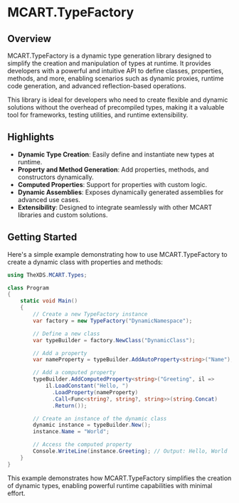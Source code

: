# MCART.TypeFactory

## Overview
MCART.TypeFactory is a dynamic type generation library designed to simplify the creation and manipulation of types at runtime. It provides developers with a powerful and intuitive API to define classes, properties, methods, and more, enabling scenarios such as dynamic proxies, runtime code generation, and advanced reflection-based operations.

This library is ideal for developers who need to create flexible and dynamic solutions without the overhead of precompiled types, making it a valuable tool for frameworks, testing utilities, and runtime extensibility.

## Highlights
- **Dynamic Type Creation**: Easily define and instantiate new types at runtime.
- **Property and Method Generation**: Add properties, methods, and constructors dynamically.
- **Computed Properties**: Support for properties with custom logic.
- **Dynamic Assemblies**: Exposes dynamically generated assemblies for advanced use cases.
- **Extensibility**: Designed to integrate seamlessly with other MCART libraries and custom solutions.

## Getting Started
Here's a simple example demonstrating how to use MCART.TypeFactory to create a dynamic class with properties and methods:


```csharp
using TheXDS.MCART.Types;

class Program
{
    static void Main()
    {
        // Create a new TypeFactory instance
        var factory = new TypeFactory("DynamicNamespace");

        // Define a new class
        var typeBuilder = factory.NewClass("DynamicClass");

        // Add a property
        var nameProperty = typeBuilder.AddAutoProperty<string>("Name");

        // Add a computed property
        typeBuilder.AddComputedProperty<string>("Greeting", il =>
            il.LoadConstant("Hello, ")
              .LoadProperty(nameProperty)
              .Call<Func<string?, string?, string>>(string.Concat)
              .Return());

        // Create an instance of the dynamic class
        dynamic instance = typeBuilder.New();
        instance.Name = "World";

        // Access the computed property
        Console.WriteLine(instance.Greeting); // Output: Hello, World
    }
}

```

This example demonstrates how MCART.TypeFactory simplifies the creation of dynamic types, enabling powerful runtime capabilities with minimal effort.